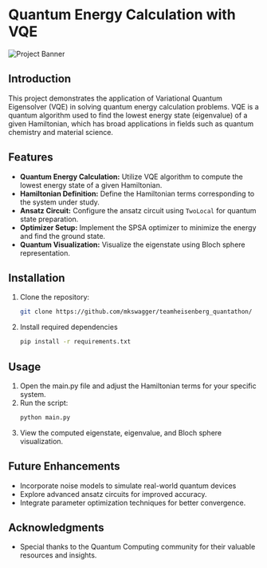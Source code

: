  # Quantum Energy Calculation with VQE

![Project Banner](path_to_banner_image)

## Introduction

This project demonstrates the application of Variational Quantum Eigensolver (VQE) in solving quantum energy calculation problems. VQE is a quantum algorithm used to find the lowest energy state (eigenvalue) of a given Hamiltonian, which has broad applications in fields such as quantum chemistry and material science.

## Features

- **Quantum Energy Calculation:** Utilize VQE algorithm to compute the lowest energy state of a given Hamiltonian.
- **Hamiltonian Definition:** Define the Hamiltonian terms corresponding to the system under study.
- **Ansatz Circuit:** Configure the ansatz circuit using `TwoLocal` for quantum state preparation.
- **Optimizer Setup:** Implement the SPSA optimizer to minimize the energy and find the ground state.
- **Quantum Visualization:** Visualize the eigenstate using Bloch sphere representation.

## Installation

1. Clone the repository:

   ```bash
   git clone https://github.com/mkswagger/teamheisenberg_quantathon/

2. Install required dependencies

   ```bash
   pip install -r requirements.txt
   
 ## Usage
 
1. Open the main.py file and adjust the Hamiltonian terms for your specific system.
2. Run the script:
   ```bash
   python main.py
   ```
3. View the computed eigenstate, eigenvalue, and Bloch sphere visualization.

## Future Enhancements

- Incorporate noise models to simulate real-world quantum devices
- Explore advanced ansatz circuits for improved accuracy.
- Integrate parameter optimization techniques for better convergence.

## Acknowledgments
- Special thanks to the Quantum Computing community for their valuable resources and insights.
